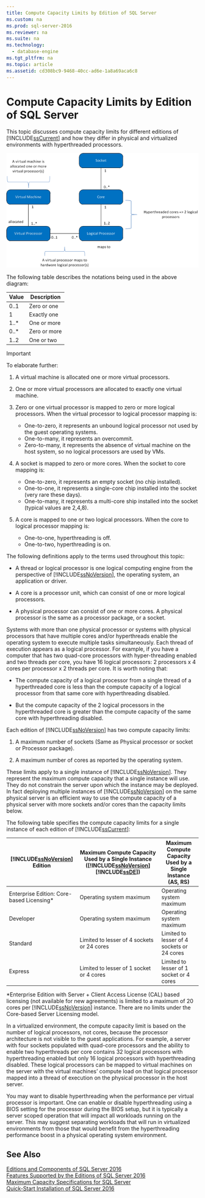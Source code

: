 ```yaml
---
title: Compute Capacity Limits by Edition of SQL Server
ms.custom: na
ms.prod: sql-server-2016
ms.reviewer: na
ms.suite: na
ms.technology: 
  - database-engine
ms.tgt_pltfrm: na
ms.topic: article
ms.assetid: cd308bc9-9468-40cc-ad6e-1a8a69aca6c8
---
```

# Compute Capacity Limits by Edition of SQL Server
  This topic discusses compute capacity limits for different editions of [!INCLUDE[ssCurrent](../../Topics/TopicNameContainA/includes/ssCurrent_md.md)] and how they differ in physical and virtualized environments with hyperthreaded processors.  
  
 ![Mappings to compute capacity limits](../../Topics/TopicNameNotContainA/media/Compute_Capacity_limits.gif "Compute_Capacity_limits")  
  
 The following table describes the notations being used in the above diagram:  
  
|Value|Description|  
|-----------|-----------------|  
|0..1|Zero or one|  
|1|Exactly one|  
|1..*|One or more|  
|0..*|Zero or more|  
|1..2|One or two|  
  
> [!IMPORTANT]  
>  To elaborate further:  
>   
>  1.  A virtual machine is allocated one or more virtual processors.  
> 2.  One or more virtual processors are allocated to exactly one virtual machine.  
> 3.  Zero or one virtual processor is mapped to zero or more logical processors. When the virtual processor to logical processor mapping is:  
>   
>      -   One-to-zero, it represents an unbound logical processor not used by the guest operating systems.  
>     -   One-to-many, it represents an overcommit.  
>     -   Zero-to-many, it represents the absence of virtual machine on the host system, so no logical processors are used by VMs.  
> 4.  A socket is mapped to zero or more cores. When the socket to core mapping is:  
>   
>      -   One-to-zero, it represents an empty socket (no chip installed).  
>     -   One-to-one, it represents a single-core chip installed into the socket (very rare these days).  
>     -   One-to-many, it represents a multi-core ship installed into the socket (typical values are 2,4,8).  
> 5.  A core is mapped to one or two logical processors. When the core to logical processor mapping is:  
>   
>      -   One-to-one, hyperthreading is off.  
>     -   One-to-two, hyperthreading is on.  
  
 The following definitions apply to the terms used throughout this topic:  
  
-   A thread or logical processor is one logical computing engine from the perspective of [!INCLUDE[ssNoVersion](../../Topics/TopicNameContainA/includes/ssNoVersion_md.md)], the operating system, an application or driver.  
  
-   A core is a processor unit, which can consist of one or more logical processors.  
  
-   A physical processor can consist of one or more cores. A physical processor is the same as a processor package, or a socket.  
  
 Systems with more than one physical processor or systems with physical processors that have multiple cores and/or hyperthreads enable the operating system to execute multiple tasks simultaneously. Each thread of execution appears as a logical processor. For example, if you have a computer that has two quad-core processors with hyper-threading enabled and two threads per core, you have 16 logical processors: 2 processors x 4 cores per processor x 2 threads per core. It is worth noting that:  
  
-   The compute capacity of a logical processor from a single thread of a hyperthreaded core is less than the compute capacity of a logical processor from that same core with hyperthreading disabled.  
  
-   But the compute capacity of the 2 logical processors in the hyperthreaded core is greater than the compute capacity of the same core with hyperthreading disabled.  
  
 Each edition of [!INCLUDE[ssNoVersion](../../Topics/TopicNameContainA/includes/ssNoVersion_md.md)] has two compute capacity limits:  
  
1.  A maximum number of sockets (Same as Physical processor or socket or Processor package).  
  
2.  A maximum number of cores as reported by the operating system.  
  
 These limits apply to a single instance of [!INCLUDE[ssNoVersion](../../Topics/TopicNameContainA/includes/ssNoVersion_md.md)]. They represent the maximum compute capacity that a single instance will use. They do not constrain the server upon which the instance may be deployed. In fact deploying multiple instances of [!INCLUDE[ssNoVersion](../../Topics/TopicNameContainA/includes/ssNoVersion_md.md)] on the same physical server is an efficient way to use the compute capacity of a physical server with more sockets and/or cores than the capacity limits below.  
  
 The following table specifies the compute capacity limits for a single instance of each edition of [!INCLUDE[ssCurrent](../../Topics/TopicNameContainA/includes/ssCurrent_md.md)]:  
  
|[!INCLUDE[ssNoVersion](../../Topics/TopicNameContainA/includes/ssNoVersion_md.md)] Edition|Maximum Compute Capacity Used by a Single Instance ([!INCLUDE[ssNoVersion](../../Topics/TopicNameContainA/includes/ssNoVersion_md.md)][!INCLUDE[ssDE](../../Topics/TopicNameContainA/includes/ssDE_md.md)])|Maximum Compute Capacity Used by a Single Instance (AS, RS)|  
|---------------------------------------|--------------------------------------------------------------------------------------------------------|-------------------------------------------------------------------|  
|Enterprise Edition: Core-based Licensing*|Operating system maximum|Operating system maximum|  
|Developer|Operating system maximum|Operating system maximum|  
|Standard|Limited to lesser of 4 sockets or 24 cores|Limited to lesser of 4 sockets or 24 cores|  
|Express|Limited to lesser of 1 socket or 4 cores|Limited to lesser of 1 socket or 4 cores|  
 *Enterprise Edition with Server + Client Access License (CAL) based licensing (not available for new agreements) is limited to a maximum of 20 cores per [!INCLUDE[ssNoVersion](../../Topics/TopicNameContainA/includes/ssNoVersion_md.md)] instance. There are no limits under the Core-based Server Licensing model.  
  
 In a virtualized environment, the compute capacity limit is based on the number of logical processors, not cores, because the processor architecture is not visible to the guest applications.  For example, a server with four sockets populated with quad-core processors and the ability to enable two hyperthreads per core contains 32 logical processors with hyperthreading enabled but only 16 logical processors with hyperthreading disabled. These logical processors can be mapped to virtual machines on the server with the virtual machines’ compute load on that logical processor mapped into a thread of execution on the physical processor in the host server.  
  
 You may want to disable hyperthreading when the performance per virtual processor is important. One can enable or disable hyperthreading using a BIOS setting for the processor during the BIOS setup, but it is typically a server scoped operation that will impact all workloads running on the server. This may suggest separating workloads that will run in virtualized environments from those that would benefit from the hyperthreading performance boost in a physical operating system environment.  
  
## See Also  
 [Editions and Components of SQL Server 2016](../../Topics/TopicNameNotContainA/Editions-and-Components-of-SQL-Server-2016.md)   
 [Features Supported by the Editions of SQL Server 2016](../../Topics/TopicNameNotContainA/Features-Supported-by-the-Editions-of-SQL-Server-2016.md)   
 [Maximum Capacity Specifications for SQL Server](../../Topics/TopicNameNotContainA/Maximum-Capacity-Specifications-for-SQL-Server.md)   
 [Quick-Start Installation of SQL Server 2016](../../Topics/TopicNameNotContainA/Quick-Start-Installation-of-SQL-Server-2016.md)  
  
  